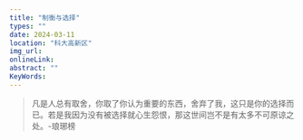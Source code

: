 ```yaml
---
title: "制衡与选择"
types: ""
date: 2024-03-11
location: "科大高新区"
img_url: 
onlineLink: 
abstract: ""
KeyWords:
---
```


> 凡是人总有取舍，你取了你认为重要的东西，舍弃了我，这只是你的选择而已。若是我因为没有被选择就心生怨恨，那这世间岂不是有太多不可原谅之处。-琅琊榜